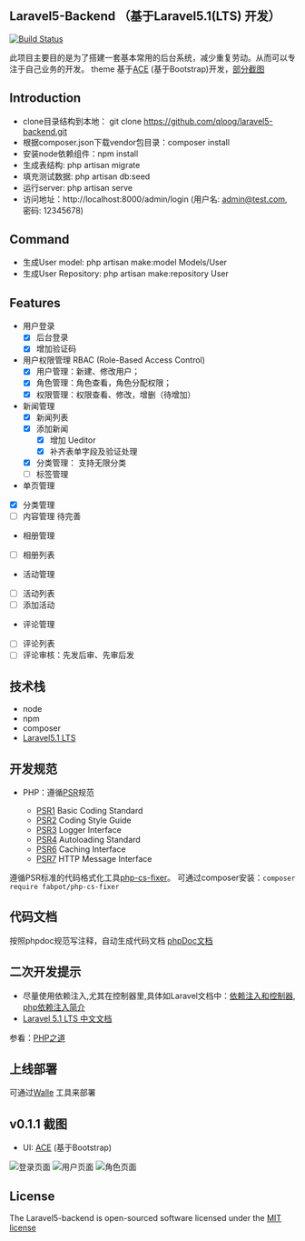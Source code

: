 ## Laravel5-Backend （基于Laravel5.1(LTS) 开发）

[![Build Status](https://travis-ci.org/qloog/laravel5-backend.svg?branch=master)](https://travis-ci.org/qloog/laravel5-backend)

此项目主要目的是为了搭建一套基本常用的后台系统，减少重复劳动。从而可以专注于自己业务的开发。
theme 基于[ACE](http://responsiweb.com/themes/preview/ace/1.3.3/) (基于Bootstrap)开发，[部分截图](#v011-截图)

## Introduction

* clone目录结构到本地： git clone https://github.com/qloog/laravel5-backend.git
* 根据composer.json下载vendor包目录：composer install
* 安装node依赖组件：npm install
* 生成表结构: php artisan migrate
* 填充测试数据: php artisan db:seed
* 运行server: php artisan serve
* 访问地址：http://localhost:8000/admin/login   (用户名: admin@test.com, 密码: 12345678)

## Command

* 生成User model: php artisan make:model Models/User
* 生成User Repository: php artisan make:repository User

## Features

 - 用户登录
    * [x] 后台登录
    * [x] 增加验证码

 - 用户权限管理 RBAC (Role-Based Access Control)
   * [x] 用户管理：新建、修改用户；
   * [x] 角色管理：角色查看，角色分配权限；
   * [x] 权限管理：权限查看、修改，增删（待增加）

 - 新闻管理
   * [x] 新闻列表
   * [x] 添加新闻
       - [x] 增加 Ueditor
       - [x] 补齐表单字段及验证处理
   * [x] 分类管理： 支持无限分类
   * [ ] 标签管理

 - 单页管理
  * [x] 分类管理
  * [ ] 内容管理   待完善

 - 相册管理
  * [ ] 相册列表

 - 活动管理
  * [ ] 活动列表
  * [ ] 添加活动

 - 评论管理
  * [ ] 评论列表
  * [ ] 评论审核：先发后审、先审后发

## 技术栈

 * node
 * npm
 * composer
 * [Laravel5.1 LTS](https://github.com/laravel/laravel)

## 开发规范

 * PHP：遵循[PSR](http://www.php-fig.org/psr/)规范

   - [PSR1](http://www.php-fig.org/psr/psr-1/) Basic Coding Standard
   - [PSR2](http://www.php-fig.org/psr/psr-2/) Coding Style Guide
   - [PSR3](http://www.php-fig.org/psr/psr-3/) Logger Interface
   - [PSR4](http://www.php-fig.org/psr/psr-4/) Autoloading Standard
   - [PSR6](http://www.php-fig.org/psr/psr-6/) Caching Interface
   - [PSR7](http://www.php-fig.org/psr/psr-7/) HTTP Message Interface


遵循PSR标准的代码格式化工具[php-cs-fixer](http://cs.sensiolabs.org/)。
可通过composer安装：`composer require fabpot/php-cs-fixer`

## 代码文档

   按照phpdoc规范写注释，自动生成代码文档 [phpDoc文档](https://www.phpdoc.org/docs/latest/getting-started/your-first-set-of-documentation.html)


## 二次开发提示

   - 尽量使用依赖注入,尤其在控制器里,具体如Laravel文档中：[依赖注入和控制器](http://laravel-china.org/docs/5.1/controllers), [php依赖注入简介](http://www.dahouduan.com/2015/05/26/php-dependency-injection/)
   - [Laravel 5.1 LTS 中文文档](http://laravel-china.org/docs/5.1/)

参看：[PHP之道](http://laravel-china.github.io/php-the-right-way/)


## 上线部署

   可通过[Walle](https://walle-web.io/) 工具来部署


## v0.1.1 截图

* UI: [ACE](http://responsiweb.com/themes/preview/ace/1.3.3/) (基于Bootstrap)

![登录页面](http://www.lnmp100.com/static/uploads/2016/01/login-page.png)
![用户页面](http://www.lnmp100.com/static/uploads/2016/01/user-page.png)
![角色页面](http://www.lnmp100.com/static/uploads/2016/01/role-page.png)

## License

The Laravel5-backend is open-sourced software licensed under the [MIT license](http://opensource.org/licenses/MIT)
